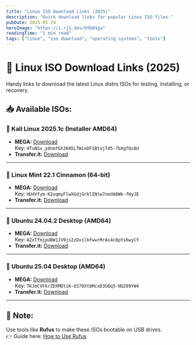 ```yaml
---
title: "Linux ISO Download Links (2025)"
description: "Quick download links for popular Linux ISO files."
pubDate: 2025-05-24
heroImage: "https://i.rj1.dev/b5bW1ga"
readingTime: "1 min read"
tags: ["linux", "iso download", "operating systems", "tools"]
---
```


# 🐧 Linux ISO Download Links (2025)

Handy links to download the latest Linux distro ISOs for testing, installing, or recovery.

## 📥 Available ISOs:

### 🔹 Kali Linux 2025.1c (Installer AMD64)

- **MEGA:** [Download](https://mega.nz/file/kNwhzZyL)  
  Key: `HTuNSx_y0nmfGh3kH5LTWinDF1BtajTd5-7bXgfQs8U`
- **Transfer.it:** [Download](https://transfer.it/t/Aq2kVBhBSBpZ)

---

### 🔹 Linux Mint 22.1 Cinnamon (64-bit)

- **MEGA:** [Download](https://mega.nz/file/1UJSRYrY)  
  Key: `HU4Vfym-K2oqmyFlwXGdjGrklINtw7nedA8Wk-fHyJE`
- **Transfer.it:** [Download](https://transfer.it/t/2KYK4Nw1ALYL)

---

### 🔹 Ubuntu 24.04.2 Desktop (AMD64)

- **MEGA:** [Download](https://mega.nz/file/cJR3kArQ)  
  Key: `AZxTfmjpUBW1JV9js2zDxilkFwwrMrAs4c8pYs6wyCY`
- **Transfer.it:** [Download](https://transfer.it/t/V9zAkcxXxbaC)

---

### 🔹 Ubuntu 25.04 Desktop (AMD64)

- **MEGA:** [Download](https://mega.nz/file/FIoiVTRT)  
  Key: `TKJmCVFkrZDXMDtiK-US70XtbMcxD3UQq5-HQ289YW4`
- **Transfer.it:** [Download](https://transfer.it/t/gfDTIMgVXJDL)

---

## 📌 Note:

Use tools like **Rufus** to make these ISOs bootable on USB drives.  
👉 Guide here: [How to Use Rufus](https://byte-notes-blog.vercel.app/blog/rufus-tool/)
